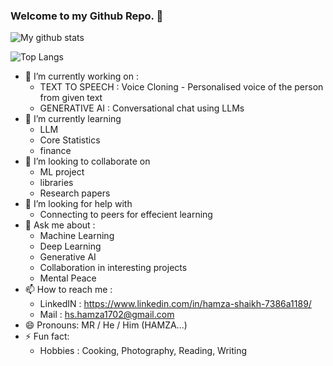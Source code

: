 ### Welcome to my Github Repo. 👋

![My github stats](https://github-readme-stats.vercel.app/api?username=HamzaShaikh17&count_private=true&show_icons=true&layout=default)

![Top Langs](https://github-readme-stats.vercel.app/api/top-langs/?username=HamzaShaikh17&layout=compact)


- 🔭 I’m currently working on :
     - TEXT TO SPEECH : Voice Cloning - Personalised voice of the person from given text
     - GENERATIVE AI : Conversational chat using LLMs
- 🌱 I’m currently learning
     - LLM
     - Core Statistics
     - finance 
- 👯 I’m looking to collaborate on
     - ML project
     - libraries
     - Research papers
- 🤔 I’m looking for help with
     - Connecting to peers for effecient learning  
- 💬 Ask me about :
     - Machine Learning
     - Deep Learning
     - Generative AI
     - Collaboration in interesting projects
     - Mental Peace 
- 📫 How to reach me :
     - LinkedIN : https://www.linkedin.com/in/hamza-shaikh-7386a1189/
     - Mail : hs.hamza1702@gmail.com 
- 😄 Pronouns: MR / He / Him (HAMZA...)
- ⚡ Fun fact:
     - Hobbies : Cooking, Photography, Reading, Writing 

